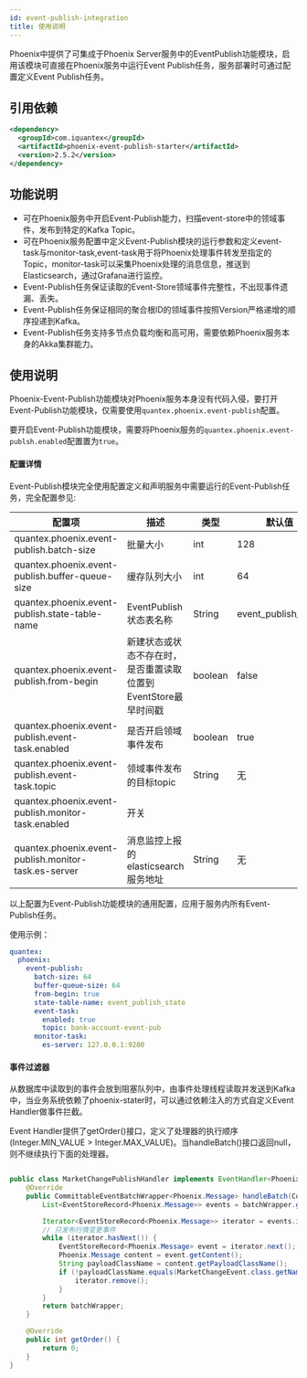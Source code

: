 ```yaml
---
id: event-publish-integration
title: 使用说明
---
```


Phoenix中提供了可集成于Phoenix Server服务中的EventPublish功能模块，启用该模块可直接在Phoenix服务中运行Event Publish任务，服务部署时可通过配置定义Event Publish任务。

## 引用依赖

```xml
<dependency>
  <groupId>com.iquantex</groupId>
  <artifactId>phoenix-event-publish-starter</artifactId>
  <version>2.5.2</version>
</dependency>
```

## 功能说明

* 可在Phoenix服务中开启Event-Publish能力，扫描event-store中的领域事件，发布到特定的Kafka Topic。
* 可在Phoenix服务配置中定义Event-Publish模块的运行参数和定义event-task与monitor-task,event-task用于将Phoenix处理事件转发至指定的Topic，monitor-task可以采集Phoenix处理的消息信息，推送到Elasticsearch，通过Grafana进行监控。
* Event-Publish任务保证读取的Event-Store领域事件完整性，不出现事件遗漏、丢失。
* Event-Publish任务保证相同的聚合根ID的领域事件按照Version严格递增的顺序投递到Kafka。
* Event-Publish任务支持多节点负载均衡和高可用，需要依赖Phoenix服务本身的Akka集群能力。

## 使用说明

Phoenix-Event-Publish功能模块对Phoenix服务本身没有代码入侵，要打开Event-Publish功能模块，仅需要使用`quantex.phoenix.event-publish`配置。

要开启Event-Publish功能模块，需要将Phoenix服务的`quantex.phoenix.event-publsh.enabled`配置置为`true`。

#### 配置详情

Event-Publish模块完全使用配置定义和声明服务中需要运行的Event-Publish任务，完全配置参见:

| 配置项                                                   | 描述                                                         | 类型    | 默认值              |
| -------------------------------------------------------- | ------------------------------------------------------------ | ------- | ------------------- |
| quantex.phoenix.event-publish.batch-size                 | 批量大小                                                     | int     | 128                 |
| quantex.phoenix.event-publish.buffer-queue-size          | 缓存队列大小                                                 | int     | 64                  |
| quantex.phoenix.event-publish.state-table-name           | EventPublish状态表名称                                       | String  | event_publish_state |
| quantex.phoenix.event-publish.from-begin                  | 新建状态或状态不存在时，是否重置读取位置到EventStore最早时间戳 | boolean | false               |
| quantex.phoenix.event-publish.event-task.enabled         | 是否开启领域事件发布                                         | boolean | true                |
| quantex.phoenix.event-publish.event-task.topic           | 领域事件发布的目标topic                                      | String  | 无                  |
| quantex.phoenix.event-publish.monitor-task.enabled| 开关
| quantex.phoenix.event-publish.monitor-task.es-server | 消息监控上报的elasticsearch服务地址                                  | String  | 无                  |

以上配置为Event-Publish功能模块的通用配置，应用于服务内所有Event-Publish任务。

使用示例：

```yaml
quantex:
  phoenix:
    event-publish:
      batch-size: 64
      buffer-queue-size: 64
      from-begin: true
      state-table-name: event_publish_state
      event-task:
        enabled: true
        topic: bank-account-event-pub
      monitor-task:
        es-server: 127.0.0.1:9200
```
#### 事件过滤器

从数据库中读取到的事件会放到阻塞队列中，由事件处理线程读取并发送到Kafka中，当业务系统依赖了phoenix-stater时，可以通过依赖注入的方式自定义Event Handler做事件拦截。

Event Handler提供了getOrder()接口，定义了处理器的执行顺序(Integer.MIN_VALUE > Integer.MAX_VALUE)。当handleBatch()接口返回null，则不继续执行下面的处理器。

```java

public class MarketChangePublishHandler implements EventHandler<Phoenix.Message, Phoenix.Message> {
    @Override
    public CommittableEventBatchWrapper<Phoenix.Message> handleBatch(CommittableEventBatchWrapper<Phoenix.Message> batchWrapper) {
        List<EventStoreRecord<Phoenix.Message>> events = batchWrapper.getEvents();

        Iterator<EventStoreRecord<Phoenix.Message>> iterator = events.iterator();
        // 只发布行情变更事件
        while (iterator.hasNext()) {
            EventStoreRecord<Phoenix.Message> event = iterator.next();
            Phoenix.Message content = event.getContent();
            String payloadClassName = content.getPayloadClassName();
            if (!payloadClassName.equals(MarketChangeEvent.class.getName())) {
                iterator.remove();
            }
        }
        return batchWrapper;
    }

    @Override
    public int getOrder() {
        return 0;
    }
}


```

